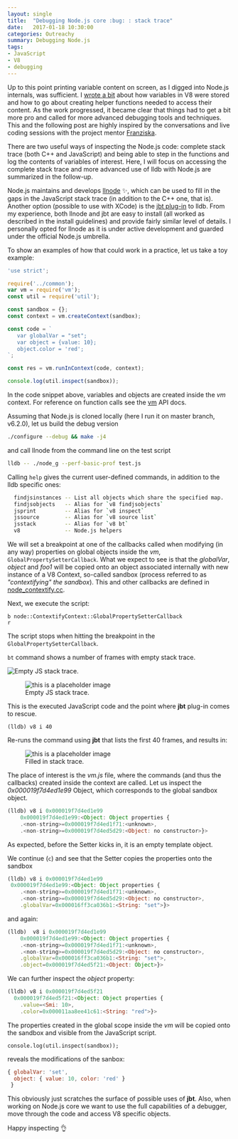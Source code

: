 ```yaml
---
layout: single
title:  "Debugging Node.js core :bug: : stack trace"
date:   2017-01-18 10:30:00
categories: Outreachy
summary: Debugging Node.js
tags:
- JavaScript
- V8
- debugging
---
```


Up to this point printing variable content on screen, as I digged into Node.js
internals, was sufficient.
I [wrote a bit](https://annamag.github.io/codeandart/outreachy/V8-Data-Types/)
about how variables in V8 were stored and how to go about creating helper functions
needed to access their content.
As the work progressed, it became clear that things had
to get a bit more pro and called for more advanced debugging tools and techniques.
This and the following post are highly inspired by the conversations and live coding sessions
with the project mentor [Franziska](https://github.com/fhinkel/).

There are two useful ways of inspecting the Node.js code: complete stack trace
(both C++ and JavaScript) and being able to step in the functions and
log the contents of variables of interest.
Here, I will focus on accessing the complete stack trace and more advanced
use of lldb with Node.js are summarized in the follow-up.

Node.js maintains and develops [llnode](https://github.com/nodejs/llnode)
:sparkles:,
which can be used to fill in  the gaps in the JavaScript stack trace
(in addition to the C++ one, that is). Another option (possible
to use with XCode) is the [jbt plug-in](https://github.com/thlorenz/lldb-jbt) to lldb.
From my experience, both llnode and jbt are easy to install (all worked as
	described in the install guidelines) and provide fairly similar
level of details. I personally opted for llnode as it is under active development
and guarded under the official Node.js umbrella.

To show an examples of how that could work in a practice, let us take a toy
example:

```js
'use strict';

require('../common');
var vm = require('vm');
const util = require('util');

const sandbox = {};
const context = vm.createContext(sandbox);

const code = `
   var globalVar = "set";
   var object = {value: 10};
   object.color = 'red';
`;

const res = vm.runInContext(code, context);

console.log(util.inspect(sandbox));

```

In the code snippet above, variables and objects are created inside the *vm* context.
For reference on function calls see the [vm](https://nodejs.org/api/vm.html)
API docs.

Assuming that Node.js is cloned locally (here I run it on master branch, v6.2.0),
let us build the debug version

```bash
./configure --debug && make -j4
```

and call llnode from the command line on the test script

```bash
lldb -- ./node_g --perf-basic-prof test.js

```

Calling ```help``` gives the current user-defined commands, in addition to the
lldb specific ones:

```bash
  findjsinstances -- List all objects which share the specified map.
  findjsobjects   -- Alias for `v8 findjsobjects`
  jsprint         -- Alias for `v8 inspect`
  jssource        -- Alias for `v8 source list`
  jsstack         -- Alias for `v8 bt`
  v8              -- Node.js helpers
```


We will set a breakpoint at one of the callbacks called when modifying
(in any way) properties on global objects inside the *vm*,
```GlobalPropertySetterCallback```. What we expect to see
is that the *globalVar*, *object* and *foo1* will be copied onto an object
associated internally with new instance of a V8 Context,
so-called sandbox (process referred to as *"contextifying" the sandbox*).
This and other callbacks are defined in [node_contextify.cc](https://github.com/nodejs/node/blob/master/src/node_contextify.cc).


Next, we execute the script:

```
b node::ContextifyContext::GlobalPropertySetterCallback
r
```

The script stops when hitting the breakpoint in the
```GlobalPropertySetterCallback```.

`bt` command shows a number of frames with empty stack trace.

![Empty JS stack trace.](https://github.com/AnnaMag/codeandart/blob/gh-pages/assets/images/bt1.png)

<figure>
  <img src="https://github.com/AnnaMag/codeandart/blob/gh-pages/assets/images/bt1.png" alt="this is a placeholder image">
  <figcaption>Empty JS stack trace.</figcaption>
</figure>

This is the executed JavaScript code and the point where **jbt** plug-in comes
to rescue.

```
(lldb) v8 i 40
```
Re-runs the command using **jbt** that lists the first 40 frames,
and results in:
<figure>
  <img src="/assets/images/btjs.png" alt="this is a placeholder image">
  <figcaption>Filled in stack trace.</figcaption>
</figure>

The place of interest is the *vm.js* file, where the commands (and thus
	the callbacks) created inside the context are called.
Let us inspect the *0x000019f7d4ed1e99* Object, which corresponds
to the global sandbox object.

```js
(lldb) v8 i 0x000019f7d4ed1e99
    0x000019f7d4ed1e99:<Object: Object properties {
    .<non-string>=0x000019f7d4ed1f71:<unknown>,
    .<non-string>=0x000019f7d4ed5d29:<Object: no constructor>}>
```

As expected, before the Setter kicks in, it is an empty template object.

We continue (```c```) and see that the Setter copies the properties onto the
sandbox

```js
(lldb) v8 i 0x000019f7d4ed1e99
 0x000019f7d4ed1e99:<Object: Object properties {
    .<non-string>=0x000019f7d4ed1f71:<unknown>,
    .<non-string>=0x000019f7d4ed5d29:<Object: no constructor>,
    .globalVar=0x000016ff3ca036b1:<String: "set">}>
```

and again:

```js
(lldb)  v8 i 0x000019f7d4ed1e99
	0x000019f7d4ed1e99:<Object: Object properties {
    .<non-string>=0x000019f7d4ed1f71:<unknown>,
    .<non-string>=0x000019f7d4ed5d29:<Object: no constructor>,
    .globalVar=0x000016ff3ca036b1:<String: "set">,
    .object=0x000019f7d4ed5f21:<Object: Object>}>
```

We can further inspect the *object* property:

```js
(lldb) v8 i 0x000019f7d4ed5f21
  0x000019f7d4ed5f21:<Object: Object properties {
    .value=<Smi: 10>,
    .color=0x000011aa8ee41c61:<String: "red">}>
```

The properties created in the global scope inside the *vm* will be copied onto
the sandbox and visible from the JavaScript script.

```
console.log(util.inspect(sandbox));
```
reveals the modifications of the sanbox:
```JavaScript
{ globalVar: 'set',
  object: { value: 10, color: 'red' }
 }
```

This obviously just scratches the surface of possible uses of **jbt**.
Also, when working on Node.js core we want to use the full capabilities of
a debugger, move through the code and access V8 specific objects.

Happy inspecting :ok_hand:
